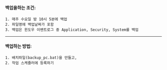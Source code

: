 #### 백업을하는 조건:
```
1. 매주 수요일 밤 10시 5분에 백업
2. 파일명에 백업날짜가 포함
3. 백업은 윈도우 이벤트로그 중 Application, Security, System를 백업
```
***
#### 백업하는 방법:
```
1. 배치파일(backup_pc.bat)을 만들고,    
2. 작업 스케쥴러에 등록하기
```

